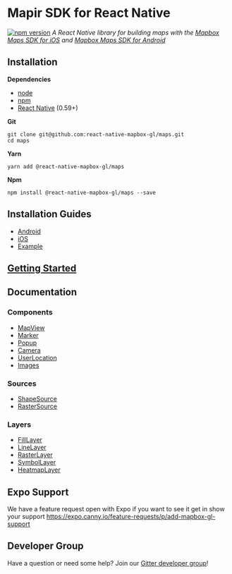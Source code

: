 # Mapir SDK for React Native

[![npm version](https://badge.fury.io/js/mapir-mapbox.svg)](https://badge.fury.io/js/mapir-mapbox.svg)
_A React Native library for building maps with the [Mapbox Maps SDK for iOS](https://www.mapbox.com/ios-sdk/) and [Mapbox Maps SDK for Android](https://www.mapbox.com/android-sdk/)_

## Installation

**Dependencies**

* [node](https://nodejs.org)
* [npm](https://www.npmjs.com/)
* [React Native](https://facebook.github.io/react-native/) (0.59+)

**Git**
```
git clone git@github.com:react-native-mapbox-gl/maps.git
cd maps
```

**Yarn**
```
yarn add @react-native-mapbox-gl/maps
```

**Npm**
```
npm install @react-native-mapbox-gl/maps --save
```

## Installation Guides

* [Android](/android/install.md)
* [iOS](/ios/install.md)
* [Example](/example)

## [Getting Started](/docs/GettingStarted.md)

## Documentation

### Components
* [MapView](/docs/MapView.md)
* [Marker](/docs/PointAnnotation.md)
* [Popup](/docs/Callout.md)
* [Camera](docs/Camera.md)
* [UserLocation](docs/UserLocation.md)
* [Images](docs/Images.md)

### Sources
* [ShapeSource](/docs/ShapeSource.md)
* [RasterSource](/docs/RasterSource.md)

### Layers
* [FillLayer](/docs/FillLayer.md)
* [LineLayer](/docs/LineLayer.md)
* [RasterLayer](/docs/RasterLayer.md)
* [SymbolLayer](/docs/SymbolLayer.md)
* [HeatmapLayer](/docs/HeatmapLayer.md)

## Expo Support
We have a feature request open with Expo if you want to see it get in show your support https://expo.canny.io/feature-requests/p/add-mapbox-gl-support

## Developer Group

Have a question or need some help? Join our [Gitter developer group](https://gitter.im/react-native-mapbox-gl/Lobby)!
